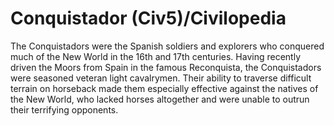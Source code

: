 # Conquistador (Civ5)/Civilopedia

The Conquistadors were the Spanish soldiers and explorers who conquered much of the New World in the 16th and 17th centuries. Having recently driven the Moors from Spain in the famous Reconquista, the Conquistadors were seasoned veteran light cavalrymen. Their ability to traverse difficult terrain on horseback made them especially effective against the natives of the New World, who lacked horses altogether and were unable to outrun their terrifying opponents.